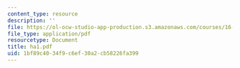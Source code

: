 ```yaml
---
content_type: resource
description: ''
file: https://ol-ocw-studio-app-production.s3.amazonaws.com/courses/16-225-computational-mechanics-of-materials-fall-2003/1bf89c4034f9c6ef30a2cb58226fa399_ha1.pdf
file_type: application/pdf
resourcetype: Document
title: ha1.pdf
uid: 1bf89c40-34f9-c6ef-30a2-cb58226fa399
---
```

